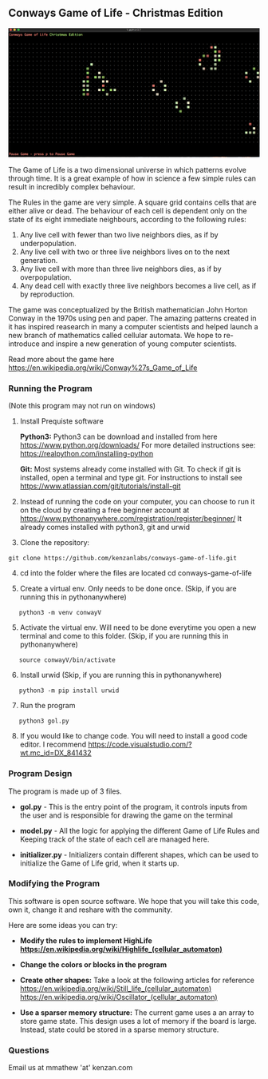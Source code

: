 ## Conways Game of Life - Christmas Edition

![Game Screenshot](/images/game_screen.png)

The Game of Life is a two dimensional universe in which patterns evolve through time. It is a great example of how in science a few simple rules can result in incredibly complex behaviour. 

The Rules in the game are very simple. A square grid contains cells that are either alive or dead. The behaviour of each cell is dependent only on the state of its eight immediate neighbours, according to the following rules:

1. Any live cell with fewer than two live neighbors dies, as if by underpopulation.
2. Any live cell with two or three live neighbors lives on to the next generation.
3. Any live cell with more than three live neighbors dies, as if by overpopulation.
4. Any dead cell with exactly three live neighbors becomes a live cell, as if by reproduction.

The game was conceptualized by the British mathematician John Horton Conway in the 1970s using pen and paper. The amazing patterns created in it has inspired reasearch in many a computer scientists and helped launch a new branch of mathematics called cellular automata. We hope to re-introduce and inspire a new generation of young computer scientists.

Read more about the game here https://en.wikipedia.org/wiki/Conway%27s_Game_of_Life

### Running the Program

(Note this program may not run on windows)

1. Install Prequiste software

      **Python3:** Python3 can be download and installed from here https://www.python.org/downloads/
      For more detailed instructions see: https://realpython.com/installing-python

      **Git:** 
      Most systems already come installed with Git. 
      To check if git is installed, open a terminal and type git. 
      For instructions to install see https://www.atlassian.com/git/tutorials/install-git

2. Instead of running the code on your computer, you can choose to run it on the cloud by creating a free beginner account at https://www.pythonanywhere.com/registration/register/beginner/
   It already comes installed with python3, git and urwid

3. Clone the repository:
```
git clone https://github.com/kenzanlabs/conways-game-of-life.git
```
   
        
4. cd into the folder where the files are located
   cd conways-game-of-life
   
5. Create a virtual env. Only needs to be done once. (Skip, if you are running this in pythonanywhere)
```
   python3 -m venv conwayV
```

5. Activate the virtual env. Will need to be done everytime you open a new terminal and come to this folder. (Skip, if you are running this in pythonanywhere)
```
   source conwayV/bin/activate
```

6. Install urwid (Skip, if you are running this in pythonanywhere)
```
   python3 -m pip install urwid
```
   
7. Run the program
```
   python3 gol.py
```

8. If you would like to change code. You will need to install a good code editor. I recommend https://code.visualstudio.com/?wt.mc_id=DX_841432


### Program Design

The program is made up of 3 files.

* **gol.py** - This is the entry point of the program, it controls inputs from the user and is responsible for drawing the game on the terminal

* **model.py** - All the logic for applying the different Game of Life Rules and Keeping track of the state of each cell are managed here. 

* **initializer.py** - Initializers contain different shapes, which can be used to initialize the Game of Life grid, when it starts up.

### Modifying the Program

This software is open source software. We hope that you will take this code, own it, change it and reshare with the community. 

Here are some ideas you can try:

* **Modify the rules to implement HighLife https://en.wikipedia.org/wiki/Highlife_(cellular_automaton)**


* **Change the colors or blocks in the program**


* **Create other shapes:** Take a look at the following articles for reference
https://en.wikipedia.org/wiki/Still_life_(cellular_automaton)
https://en.wikipedia.org/wiki/Oscillator_(cellular_automaton)


* **Use a sparser memory structure:**
The current game uses a an array to store game state. This design uses a lot of memory if the board is large. 
Instead, state could be stored in a sparse memory structure.

### Questions

Email us at mmathew 'at'  kenzan.com



